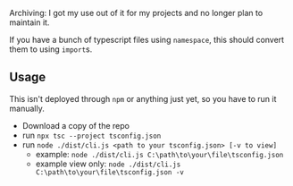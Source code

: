 Archiving: I got my use out of it for my projects and no longer plan to maintain it.

If you have a bunch of typescript files using `namespace`, this should convert them to using `import`s.

## Usage
This isn't deployed through `npm` or anything just yet, so you have to run it manually.

- Download a copy of the repo
- run `npx tsc --project tsconfig.json`
- run `node ./dist/cli.js <path to your tsconfig.json> [-v to view]`
  - example: `node ./dist/cli.js C:\path\to\your\file\tsconfig.json`
  - example view only: `node ./dist/cli.js C:\path\to\your\file\tsconfig.json -v`
